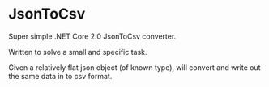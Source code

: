 # JsonToCsv #

Super simple .NET Core 2.0 JsonToCsv converter.

Written to solve a small and specific task.

Given a relatively flat json object (of known type), will convert and write out the same data in to csv format.
